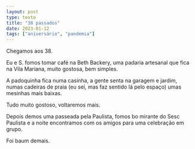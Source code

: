 ```yaml
---
layout: post
type: texto
title: "38 passados"
date: 2023-01-12
tags: ["aniversário", "pandemia"]
---
```

Chegamos aos 38.  

Eu e S. fomos tomar café na Beth Backery, uma padaria artesanal que fica na Vila Mariana, muito gostosa, bem simples.  

A padoquinha fica numa casinha, a gente senta na garagem e jardim, numas cadeiras de praia (eu sei, mas faz sentido lá pelo espaço) umas mesinhas mais baixas.  

Tudo muito gostoso, voltaremos mais.  

Depois demos uma passeada pela Paulista, fomos bo mirante do Sesc Paulista e a noite encontramos com os amigos para uma celebração em grupo.

Foi baum demais.